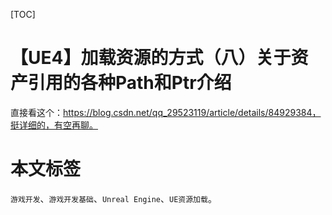[TOC]

# 【UE4】加载资源的方式（八）关于资产引用的各种Path和Ptr介绍

直接看这个：https://blog.csdn.net/qq_29523119/article/details/84929384，挺详细的，有空再聊。





# 本文标签

`游戏开发`、`游戏开发基础`、`Unreal Engine`、`UE资源加载`。

